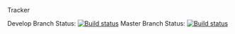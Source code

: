 Tracker

Develop Branch Status: [![Build status](https://build.appcenter.ms/v0.1/apps/2e60cb5a-1e6e-478c-ab54-883e5ef024b8/branches/develop/badge)](https://appcenter.ms)
Master Branch Status: [![Build status](https://build.appcenter.ms/v0.1/apps/2e60cb5a-1e6e-478c-ab54-883e5ef024b8/branches/master/badge)](https://appcenter.ms)